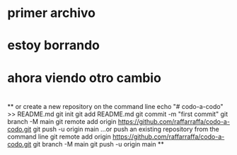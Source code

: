 # primer archivo

# estoy borrando

# ahora viendo otro cambio

#

**
or create a new repository on the command line
echo "# codo-a-codo" >> README.md
git init
git add README.md
git commit -m "first commit"
git branch -M main
git remote add origin https://github.com/raffarraffa/codo-a-codo.git
git push -u origin main
…or push an existing repository from the command line
git remote add origin https://github.com/raffarraffa/codo-a-codo.git
git branch -M main
git push -u origin main
**
